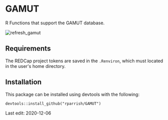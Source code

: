 GAMUT
=====

R Functions that support the GAMUT database.

![refresh_gamut](https://github.com/rparrish/GAMUT/workflows/refresh_gamut/badge.svg)

## Requirements

The REDCap project tokens are saved in the `.Renviron`, which must located in the user's home directory.

## Installation  


This package can be installed using devtools with the following:

    devtools::install_github("rparrish/GAMUT")

Last edit: 2020-12-06
